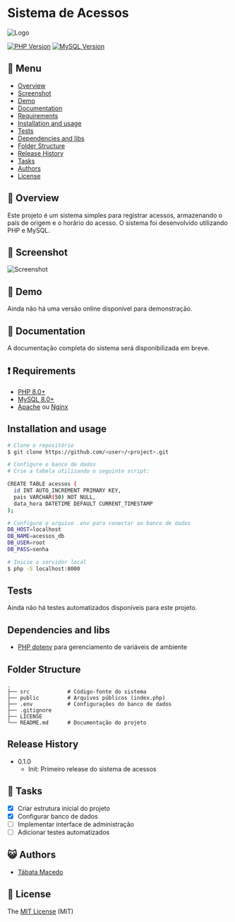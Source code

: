 # Sistema de Acessos

![Logo](https://via.placeholder.com/150x150)

[![PHP Version](https://img.shields.io/badge/PHP-8.0%2B-blue)](https://www.php.net/) [![MySQL Version](https://img.shields.io/badge/MySQL-8.0-orange)](https://dev.mysql.com/downloads/)

## :bookmark_tabs: Menu
* [Overview](#scroll-overview)
* [Screenshot](#rice_scene-screenshot)
* [Demo](#dvd-demo)
* [Documentation](#blue_book-documentation)
* [Requirements](#heavy_exclamation_mark-requirements)
* [Installation and usage](#installation-and-usage)
* [Tests](#tests)
* [Dependencies and libs](#dependencies-and-libs)
* [Folder Structure](#folder-structure)
* [Release History](#release-history)
* [Tasks](#bell-tasks)
* [Authors](#smiley_cat-authors)
* [License](#memo-license)

## :scroll: Overview
Este projeto é um sistema simples para registrar acessos, armazenando o país de origem e o horário do acesso. O sistema foi desenvolvido utilizando PHP e MySQL.

## :rice_scene: Screenshot
![Screenshot](https://via.placeholder.com/750x500)

## :dvd: Demo
Ainda não há uma versão online disponível para demonstração.

## :blue_book: Documentation
A documentação completa do sistema será disponibilizada em breve.

## :heavy_exclamation_mark: Requirements
* [PHP 8.0+](https://www.php.net/)
* [MySQL 8.0+](https://dev.mysql.com/downloads/)
* [Apache](https://httpd.apache.org/download.cgi) ou [Nginx](https://nginx.org/en/download.html)

## Installation and usage
```bash
# Clone o repositório
$ git clone https://github.com/<user>/<project>.git

# Configure o banco de dados
# Crie a tabela utilizando o seguinte script:

CREATE TABLE acessos (
  id INT AUTO_INCREMENT PRIMARY KEY,
  pais VARCHAR(50) NOT NULL,
  data_hora DATETIME DEFAULT CURRENT_TIMESTAMP
);

# Configure o arquivo .env para conectar ao banco de dados
DB_HOST=localhost
DB_NAME=acessos_db
DB_USER=root
DB_PASS=senha

# Inicie o servidor local
$ php -S localhost:8000
```

## Tests
Ainda não há testes automatizados disponíveis para este projeto.

## Dependencies and libs
- [PHP dotenv](https://github.com/vlucas/phpdotenv) para gerenciamento de variáveis de ambiente

## Folder Structure
```
.
├── src            # Código-fonte do sistema
├── public         # Arquivos públicos (index.php)
├── .env           # Configurações do banco de dados
├── .gitignore     
├── LICENSE        
└── README.md      # Documentação do projeto
```

## Release History
- 0.1.0
  - Init: Primeiro release do sistema de acessos

## :bell: Tasks
- [x] Criar estrutura inicial do projeto
- [x] Configurar banco de dados
- [ ] Implementar interface de administração
- [ ] Adicionar testes automatizados

## :smiley_cat: Authors
- [Tábata Macedo](https://github.com/tabatamacedo)

## :memo: License
The [MIT License](LICENSE) (MIT)
